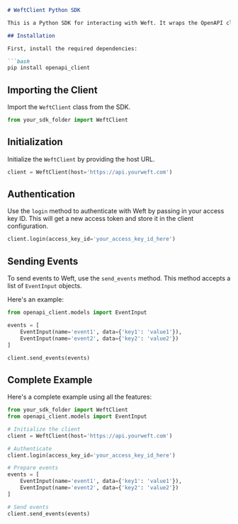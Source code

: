 ```markdown
# WeftClient Python SDK

This is a Python SDK for interacting with Weft. It wraps the OpenAPI client and provides a more convenient way to work with Weft's APIs. Below you will find a guide on how to use this client.

## Installation

First, install the required dependencies:

```bash
pip install openapi_client
```

## Importing the Client

Import the `WeftClient` class from the SDK.

```python
from your_sdk_folder import WeftClient
```

## Initialization

Initialize the `WeftClient` by providing the host URL.

```python
client = WeftClient(host='https://api.yourweft.com')
```

## Authentication

Use the `login` method to authenticate with Weft by passing in your access key ID. This will get a new access token and store it in the client configuration.

```python
client.login(access_key_id='your_access_key_id_here')
```

## Sending Events

To send events to Weft, use the `send_events` method. This method accepts a list of `EventInput` objects.

Here's an example:

```python
from openapi_client.models import EventInput

events = [
    EventInput(name='event1', data={'key1': 'value1'}),
    EventInput(name='event2', data={'key2': 'value2'})
]

client.send_events(events)
```

## Complete Example

Here's a complete example using all the features:

```python
from your_sdk_folder import WeftClient
from openapi_client.models import EventInput

# Initialize the client
client = WeftClient(host='https://api.yourweft.com')

# Authenticate
client.login(access_key_id='your_access_key_id_here')

# Prepare events
events = [
    EventInput(name='event1', data={'key1': 'value1'}),
    EventInput(name='event2', data={'key2': 'value2'})
]

# Send events
client.send_events(events)
```
```
```
